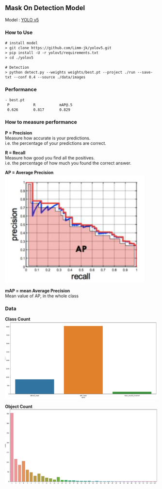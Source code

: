 ## Mask On Detection Model
Model : [YOLO v5](https://github.com/Limm-jk/yolov5)

### How to Use
```
# install model
> git clone https://github.com/Limm-jk/yolov5.git
> pip install -U -r yolov5/requirements.txt
> cd ./yolov5

# Detection
> python detect.py --weights weights/best.pt --project ./run --save-txt --conf 0.4 --source ./data/images
```

### Performance
```
- best.pt
 P           R           mAP@.5  
 0.626       0.817       0.829 
```

### How to measure performance
**P = Precision**  
Measure how accurate is your predictions.  
i.e. the percentage of your predictions are correct.

**R = Recall**  
Measure how good you find all the positives.  
i.e. the percentage of how much you found the correct answer.

**AP = Average Precision**  
![](./images/AP_graph.png)

**mAP = mean Average Precision**  
Mean value of AP, in the whole class

### Data

**Class Count**
![](./images/classCount.png)

**Object Count**  
![](./images/ObjectCount.png)
